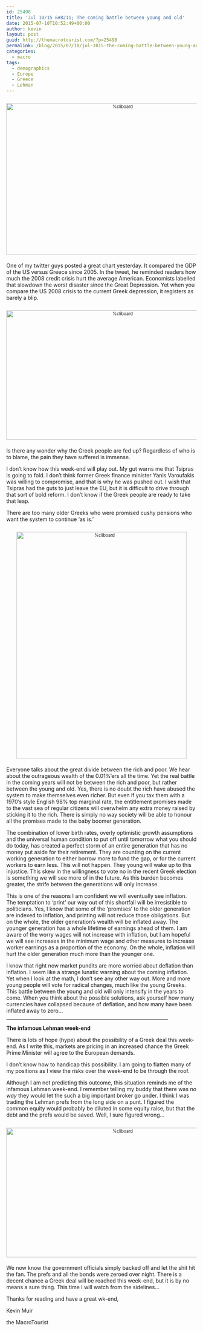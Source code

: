 ```yaml
---
id: 25498
title: 'Jul 10/15 &#8211; The coming battle between young and old'
date: 2015-07-10T10:52:49+00:00
author: kevin
layout: post
guid: http://themacrotourist.com/?p=25498
permalink: /blog/2015/07/10/jul-1015-the-coming-battle-between-young-and-old/
categories:
  - macro
tags:
  - demographics
  - Europe
  - Greece
  - Lehman
---
```

<div style="width: image width px; font-size: 80%; text-align: center;">
  <a href="http://themacrotourist.com/pictures/PensionsJul1015.png"><img class="size-full wp-image-14271" style="padding-top: 1.0em;padding-bottom: 0.5em;" alt="%cliboard" src="http://themacrotourist.com/pictures/PensionsJul1015.png" width="600" height="400" /></a>
</div>

One of my twitter guys posted a great chart yesterday. It compared the GDP of the US versus Greece since 2005. In the tweet, he reminded readers how much the 2008 credit crisis hurt the average American. Economists labelled that slowdown the worst disaster since the Great Depression. Yet when you compare the US 2008 crisis to the current Greek depression, it registers as barely a blip.

<div style="width: image width px; font-size: 80%; text-align: center;">
  <a href="http://themacrotourist.com/pictures/GreeceGDPJul1015.png"><img class="size-full wp-image-14271" style="padding-top: 1.0em;padding-bottom: 0.5em;" alt="%cliboard" src="http://themacrotourist.com/pictures/GreeceGDPJul1015.png" width="600" height="342" /></a>
</div>

Is there any wonder why the Greek people are fed up? Regardless of who is to blame, the pain they have suffered is immense. 

I don&#8217;t know how this week-end will play out. My gut warns me that Tsipras is going to fold. I don&#8217;t think former Greek finance minister Yanis Varoufakis was willing to compromise, and that is why he was pushed out. I wish that Tsipras had the guts to just leave the EU, but it is difficult to drive through that sort of bold reform. I don&#8217;t know if the Greek people are ready to take that leap. 

There are too many older Greeks who were promised cushy pensions who want the system to continue &#8216;as is.&#8217; 

<div style="width: image width px; font-size: 80%; text-align: center;">
  <a href="http://themacrotourist.com/pictures/GreekNoJul1015.png"><img class="size-full wp-image-14271" style="padding-top: 1.0em;padding-bottom: 0.5em;" alt="%cliboard" src="http://themacrotourist.com/pictures/GreekNoJul1015.png" width="450" height="600" /></a>
</div>

Everyone talks about the great divide between the rich and poor. We hear about the outrageous wealth of the 0.01%&#8217;ers all the time. Yet the real battle in the coming years will not be between the rich and poor, but rather between the young and old. Yes, there is no doubt the rich have abused the system to make themselves even richer. But even if you tax them with a 1970&#8217;s style English 98% top marginal rate, the entitlement promises made to the vast sea of regular citizens will overwhelm any extra money raised by sticking it to the rich. There is simply no way society will be able to honour all the promises made to the baby boomer generation. 

The combination of lower birth rates, overly optimistic growth assumptions and the universal human condition to put off until tomorrow what you should do today, has created a perfect storm of an entire generation that has no money put aside for their retirement. They are counting on the current working generation to either borrow more to fund the gap, or for the current workers to earn less. This will not happen. They young will wake up to this injustice. This skew in the willingness to vote no in the recent Greek election is something we will see more of in the future. As this burden becomes greater, the strife between the generations will only increase. 

This is one of the reasons I am confident we will eventually see inflation. The temptation to &#8216;print&#8217; our way out of this shortfall will be irresistible to politicians. Yes, I know that some of the &#8216;promises&#8217; to the older generation are indexed to inflation, and printing will not reduce those obligations. But on the whole, the older generation&#8217;s wealth will be inflated away. The younger generation has a whole lifetime of earnings ahead of them. I am aware of the worry wages will not increase with inflation, but I am hopeful we will see increases in the minimum wage and other measures to increase worker earnings as a proportion of the economy. On the whole, inflation will hurt the older generation much more than the younger one. 

I know that right now market pundits are more worried about deflation than inflation. I seem like a strange lunatic warning about the coming inflation. Yet when I look at the math, I don&#8217;t see any other way out. More and more young people will vote for radical changes, much like the young Greeks. This battle between the young and old will only intensify in the years to come. When you think about the possible solutions, ask yourself how many currencies have collapsed because of deflation, and how many have been inflated away to zero&#8230;

<hr size="3" width="85%" />

**The infamous Lehman week-end**

There is lots of hope (hype) about the possibility of a Greek deal this week-end. As I write this, markets are pricing in an increased chance the Greek Prime Minister will agree to the European demands. 

I don&#8217;t know how to handicap this possibility. I am going to flatten many of my positions as I view the risks over the week-end to be through the roof. 

Although I am not predicting this outcome, this situation reminds me of the infamous Lehman week-end. I remember telling my buddy that there was _no way_ they would let the such a big important broker go under. I think I was trading the Lehman prefs from the long side on a punt. I figured the common equity would probably be diluted in some equity raise, but that the debt and the prefs would be saved. Well, I sure figured wrong&#8230;

<div style="width: image width px; font-size: 80%; text-align: center;">
  <a href="http://themacrotourist.com/pictures/LEHPrefJul1015.png"><img class="size-full wp-image-14271" style="padding-top: 1.0em;padding-bottom: 0.5em;" alt="%cliboard" src="http://themacrotourist.com/pictures/LEHPrefJul1015.png" width="600" height="342" /></a>
</div>

We now know the government officials simply backed off and let the shit hit the fan. The prefs and all the bonds were zeroed over night. There is a decent chance a Greek deal will be reached this week-end, but it is by no means a sure thing. This time I will watch from the sidelines&#8230;

Thanks for reading and have a great wk-end,
  
Kevin Muir
  
the MacroTourist